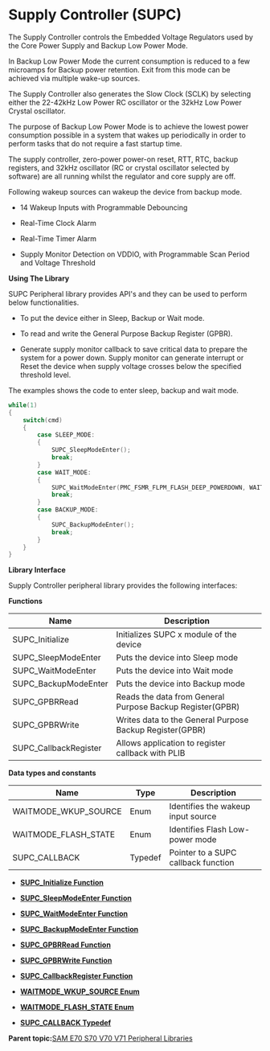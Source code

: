 # Supply Controller \(SUPC\)

The Supply Controller controls the Embedded Voltage Regulators used by<br />the Core Power Supply and Backup Low Power Mode.

In Backup Low Power Mode the current consumption is reduced to a few<br />microamps for Backup power retention. Exit from this mode can be<br />achieved via multiple wake-up sources.

The Supply Controller also generates the Slow Clock \(SCLK\) by selecting<br />either the 22-42kHz Low Power RC oscillator or the 32kHz Low Power<br />Crystal oscillator.

The purpose of Backup Low Power Mode is to achieve the lowest power<br />consumption possible in a system that wakes up periodically in order to<br />perform tasks that do not require a fast startup time.

The supply controller, zero-power power-on reset, RTT, RTC, backup<br />registers, and 32kHz oscillator \(RC or crystal oscillator selected by<br />software\) are all running whilst the regulator and core supply are off.

Following wakeup sources can wakeup the device from backup mode.

-   14 Wakeup Inputs with Programmable Debouncing

-   Real-Time Clock Alarm

-   Real-Time Timer Alarm

-   Supply Monitor Detection on VDDIO, with Programmable Scan Period and Voltage Threshold


**Using The Library**

SUPC Peripheral library provides API's and they can be used to perform below functionalities.

-   To put the device either in Sleep, Backup or Wait mode.

-   To read and write the General Purpose Backup Register \(GPBR\).

-   Generate supply monitor callback to save critical data to prepare the system for a power down. Supply monitor can generate interrupt or Reset the device when supply voltage crosses below the specified threshold level.


The examples shows the code to enter sleep, backup and wait mode.

```c
while(1)
{
    switch(cmd)
    {
        case SLEEP_MODE:
        {
            SUPC_SleepModeEnter();
            break;
        }
        case WAIT_MODE:
        {
            SUPC_WaitModeEnter(PMC_FSMR_FLPM_FLASH_DEEP_POWERDOWN, WAITMODE_WKUP_WKUP7);
            break;
        }
        case BACKUP_MODE:
        {
            SUPC_BackupModeEnter();
            break;
        }
    }
}

```

**Library Interface**

Supply Controller peripheral library provides the following interfaces:

**Functions**

|Name|Description|
|----|-----------|
|SUPC\_Initialize|Initializes SUPC x module of the device|
|SUPC\_SleepModeEnter|Puts the device into Sleep mode|
|SUPC\_WaitModeEnter|Puts the device into Wait mode|
|SUPC\_BackupModeEnter|Puts the device into Backup mode|
|SUPC\_GPBRRead|Reads the data from General Purpose Backup Register\(GPBR\)|
|SUPC\_GPBRWrite|Writes data to the General Purpose Backup Register\(GPBR\)|
|SUPC\_CallbackRegister|Allows application to register callback with PLIB|

**Data types and constants**

|Name|Type|Description|
|----|----|-----------|
|WAITMODE\_WKUP\_SOURCE|Enum|Identifies the wakeup input source|
|WAITMODE\_FLASH\_STATE|Enum|Identifies Flash Low-power mode|
|SUPC\_CALLBACK|Typedef|Pointer to a SUPC callback function|

-   **[SUPC\_Initialize Function](GUID-D18356A1-3487-41FC-A6AA-5E425483A02C.md)**  

-   **[SUPC\_SleepModeEnter Function](GUID-288D82EB-F988-42B3-99DF-4E530D969731.md)**  

-   **[SUPC\_WaitModeEnter Function](GUID-EC8B2ACF-DA5F-4FC6-864F-19C696FFF5B2.md)**  

-   **[SUPC\_BackupModeEnter Function](GUID-B383B5E5-3D03-4190-AF66-703057BE29CD.md)**  

-   **[SUPC\_GPBRRead Function](GUID-20AC2BE9-89F9-4C9B-B1EB-7C923F89A04D.md)**  

-   **[SUPC\_GPBRWrite Function](GUID-77939506-0428-487A-812F-15C69EAA48A2.md)**  

-   **[SUPC\_CallbackRegister Function](GUID-9DDB551B-8196-4BD4-8E80-9F9FD071D4A1.md)**  

-   **[WAITMODE\_WKUP\_SOURCE Enum](GUID-208FE735-BC79-4BBF-9B42-F2C7C2CEE474.md)**  

-   **[WAITMODE\_FLASH\_STATE Enum](GUID-D8F21CB2-0A33-4787-B572-4726987AC700.md)**  

-   **[SUPC\_CALLBACK Typedef](GUID-4EE9E59D-17BD-485D-8EEA-8B7B0827BAE2.md)**  


**Parent topic:**[SAM E70 S70 V70 V71 Peripheral Libraries](GUID-6E45C146-6F6D-452A-A2E2-228C3CC905D7.md)

